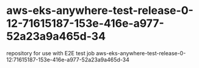 # aws-eks-anywhere-test-release-0-12-71615187-153e-416e-a977-52a23a9a465d-34
repository for use with E2E test job aws-eks-anywhere-test-release-0-12:71615187-153e-416e-a977-52a23a9a465d-34
